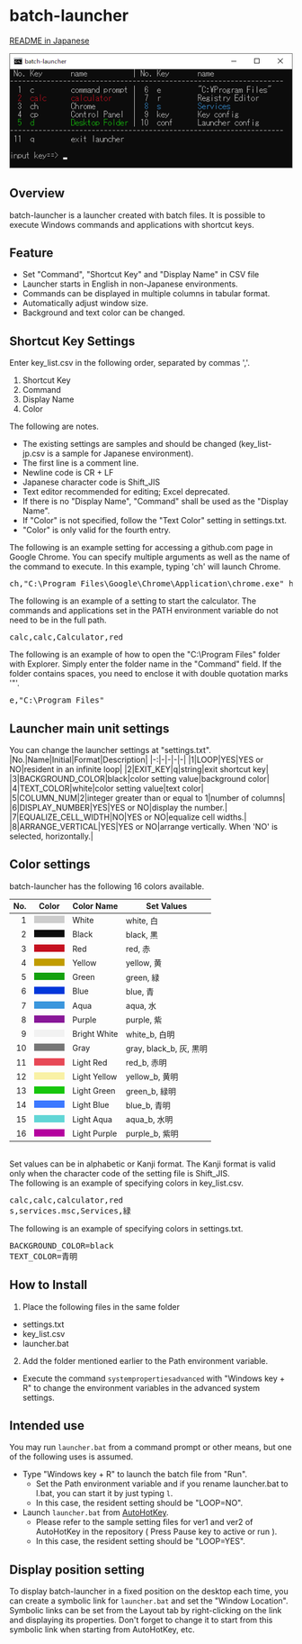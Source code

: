 # batch-launcher

[README in Japanese](README.md)

![batch-launcher](png/launcher-en.png)

## Overview
batch-launcher is a launcher created with batch files.
It is possible to execute Windows commands and applications with shortcut keys.

## Feature
* Set "Command", "Shortcut Key" and "Display Name" in CSV file
* Launcher starts in English in non-Japanese environments.
* Commands can be displayed in multiple columns in tabular format.
* Automatically adjust window size.
* Background and text color can be changed.

## Shortcut Key Settings
Enter key_list.csv in the following order, separated by commas ','.

1. Shortcut Key
2. Command
3. Display Name
4. Color

The following are notes.

* The existing settings are samples and should be changed (key_list-jp.csv is a sample for Japanese environment).
* The first line is a comment line.
* Newline code is CR + LF
* Japanese character code is Shift_JIS
* Text editor recommended for editing; Excel deprecated.
* If there is no "Display Name", "Command" shall be used as the "Display Name".
* If "Color" is not specified, follow the "Text Color" setting in settings.txt.
* "Color" is only valid for the fourth entry.

The following is an example setting for accessing a github.com page in Google Chrome. You can specify multiple arguments as well as the name of the command to execute. In this example, typing 'ch' will launch Chrome.

<pre>
ch,"C:\Program Files\Google\Chrome\Application\chrome.exe" https://github.com/,Chrome
</pre>

The following is an example of a setting to start the calculator. The commands and applications set in the PATH environment variable do not need to be in the full path.

<pre>
calc,calc,Calculator,red
</pre>

The following is an example of how to open the "C:\Program Files" folder with Explorer. Simply enter the folder name in the "Command" field. If the folder contains spaces, you need to enclose it with double quotation marks '"'.

<pre>
e,"C:\Program Files"
</pre>

## Launcher main unit settings
You can change the launcher settings at "settings.txt".
|No.|Name|Initial|Format|Description|
|-:|-|-|-|-|
|1|LOOP|YES|YES or NO|resident in an infinite loop|
|2|EXIT_KEY|q|string|exit shortcut key|
|3|BACKGROUND_COLOR|black|color setting value|background color|
|4|TEXT_COLOR|white|color setting value|text color|
|5|COLUMN_NUM|2|integer greater than or equal to 1|number of columns|
|6|DISPLAY_NUMBER|YES|YES or NO|display the number.|
|7|EQUALIZE_CELL_WIDTH|NO|YES or NO|equalize cell widths.|
|8|ARRANGE_VERTICAL|YES|YES or NO|arrange vertically. When 'NO' is selected, horizontally.|

## Color settings
batch-launcher has the following 16 colors available.

|No.|Color|Color Name|Set Values|
|-:|-|-|-|
|1|![](png/white.png)|White|white, 白|
|2|![](png/black.png)|Black|black, 黒|
|3|![](png/red.png)|Red|red, 赤|
|4|![](png/yellow.png)|Yellow|yellow, 黄|
|5|![](png/green.png)|Green|green, 緑|
|6|![](png/blue.png)|Blue|blue, 青|
|7|![](png/aqua.png)|Aqua|aqua, 水|
|8|![](png/purple.png)|Purple|purple, 紫|
|9|![](png/white_b.png)|Bright White|white_b, 白明|
|10|![](png/gray.png)|Gray|gray, black_b, 灰, 黒明|
|11|![](png/red_b.png)|Light Red|red_b, 赤明|
|12|![](png/yellow_b.png)|Light Yellow|yellow_b, 黄明|
|13|![](png/green_b.png)|Light Green|green_b, 緑明|
|14|![](png/blue_b.png)|Light Blue|blue_b, 青明|
|15|![](png/aqua_b.png)|Light Aqua|aqua_b, 水明|
|16|![](png/purple_b.png)|Light Purple|purple_b, 紫明|

<br>
Set values can be in alphabetic or Kanji format. The Kanji format is valid only when the character code of the setting file is Shift_JIS.
<br>
The following is an example of specifying colors in key_list.csv.
<pre>
calc,calc,calculator,red
s,services.msc,Services,緑
</pre>

The following is an example of specifying colors in settings.txt.
<pre>
BACKGROUND_COLOR=black
TEXT_COLOR=青明
</pre>

## How to Install
1. Place the following files in the same folder
* settings.txt
* key_list.csv
* launcher.bat

2. Add the folder mentioned earlier to the Path environment variable.
* Execute the command `systempropertiesadvanced` with "Windows key + R" to change the environment variables in the advanced system settings.

## Intended use
You may run `launcher.bat` from a command prompt or other means, but one of the following uses is assumed.
* Type "Windows key + R" to launch the batch file from "Run".
  * Set the Path environment variable and if you rename launcher.bat to l.bat, you can start it by just typing `l`.
  * In this case, the resident setting should be "LOOP=NO".
* Launch `launcher.bat` from [AutoHotKey](https://www.autohotkey.com/).
  * Please refer to the sample setting files for ver1 and ver2 of AutoHotKey in the repository ( Press Pause key to active or run ).
  * In this case, the resident setting should be "LOOP=YES".

## Display position setting
To display batch-launcher in a fixed position on the desktop each time, you can create a symbolic link for `launcher.bat` and set the "Window Location".
Symbolic links can be set from the Layout tab by right-clicking on the link and displaying its properties.
Don't forget to change it to start from this symbolic link when starting from AutoHotKey, etc.
